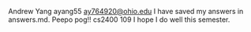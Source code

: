 Andrew Yang ayang55
ay764920@ohio.edu
I have saved my answers in answers.md. Peepo pog!!
cs2400 109
I hope I do well this semester. 

